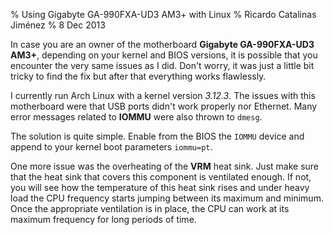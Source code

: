 % Using Gigabyte GA-990FXA-UD3 AM3+ with Linux
% Ricardo Catalinas Jiménez
% 8 Dec 2013


  In case you are an owner of the motherboard **Gigabyte GA-990FXA-UD3
AM3+**, depending on your kernel and BIOS versions, it is possible that
you encounter the very same issues as I did.  Don't worry, it was just
a little bit tricky to find the fix but after that everything works
flawlessly.

  I currently run Arch Linux with a kernel version *3.12.3*. The issues
with this motherboard were that USB ports didn't work properly nor
Ethernet.  Many error messages related to **IOMMU** were also thrown to
`dmesg`.

  The solution is quite simple. Enable from the BIOS the `IOMMU` device
and append to your kernel boot parameters `iommu=pt`.

  One more issue was the overheating of the **VRM** heat sink. Just make
sure that the heat sink that covers this component is ventilated enough.
If not, you will see how the temperature of this heat sink rises and
under heavy load the CPU frequency starts jumping between its maximum
and minimum. Once the appropriate ventilation is in place, the CPU can
work at its maximum frequency for long periods of time.
